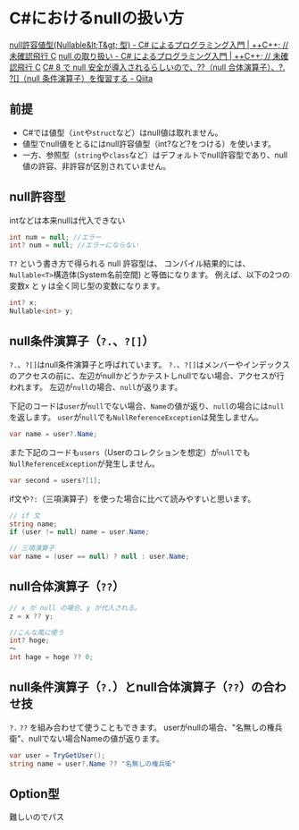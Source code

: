# C#におけるnullの扱い方
[null許容値型(Nullable&amp;lt;T&amp;gt; 型) - C# によるプログラミング入門 | ++C++; // 未確認飛行 C](https://ufcpp.net/study/csharp/sp2_nullable.html)
[null の取り扱い - C# によるプログラミング入門 | ++C++; // 未確認飛行 C](https://ufcpp.net/study/csharp/rm_nullusage.html)
[C# 8 で null 安全が導入されるらしいので、??（null 合体演算子）、?. ?[]（null 条件演算子）を復習する - Qiita](https://qiita.com/Nossa/items/1fd4881a0b97a5f32901)


## 前提
- C#では値型（`int`や`struct`など）はnull値は取れません。
- 値型でnull値をとるにはnull許容値型（int?など?をつける）を使います。
- 一方、参照型（`string`や`class`など）はデフォルトでnull許容型であり、null値の許容、非許容が区別されていません。

## null許容型
intなどは本来nullは代入できない

``` cs
int num = null; //エラー
int? num = null; //エラーにならない
```

`T?` という書き方で得られる null 許容型は、 コンパイル結果的には、`Nullable<T>`構造体(System名前空間) と等価になります。 例えば、以下の2つの変数x と y は全く同じ型の変数になります。
``` cs
int? x;
Nullable<int> y;
```
## null条件演算子（`?.`、`?[]`）
`?.`、`?[]`はnull条件演算子と呼ばれています。
`?.`、`?[]`はメンバーやインデックスのアクセスの前に、左辺がnullかどうかテストしnullでない場合、アクセスが行われます。
左辺が`null`の場合、`null`が返ります。

下記のコードは`user`が`null`でない場合、`Name`の値が返り、`null`の場合には`null`を返します。
`user`が`null`でも`NullReferenceException`は発生しません。
``` cs
var name = user?.Name;
```
また下記のコードも`users`（Userのコレクションを想定）が`null`でも`NullReferenceException`が発生しません。
``` cs
var second = users?[1];
```
if文や`?:`（三項演算子）を使った場合に比べて読みやすいと思います。
``` cs
// if 文
string name;
if (user != null) name = user.Name;

// 三項演算子
var name = (user == null) ? null : user.Name;
```
## null合体演算子（`??`）
``` cs
// x が null の場合、y が代入される。
z = x ?? y;

//こんな風に使う
int? hoge;
〜
int hage = hoge ?? 0;

```

## null条件演算子（`?.`）とnull合体演算子（`??`）の合わせ技
`?.` `??` を組み合わせて使うこともできます。
userがnullの場合、"名無しの権兵衛"、nullでない場合Nameの値が返ります。
``` cs
var user = TryGetUser();
string name = user?.Name ?? "名無しの権兵衛"
```

## Option型
難しいのでパス